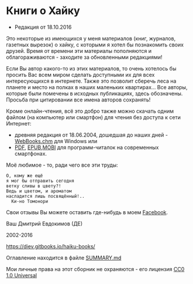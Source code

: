 # Книги о Хайку

* Редакция от 18.10.2016

Это некоторые из имеющихся у меня материалов (книг, журналов, газетных вырезок) о хайку, с которыми я хотел бы познакомить своих друзей. Время от времени эти материалы пополняются и облагораживаются - заходите за обновленными редакциями!

Если Вы автор какого-то из этих материалов, то очень хотелось бы просить Вас всем миром сделать доступными их для всех интересующихся в интернете. Также это позволит сберечь леса на планете и место на полках в наших маленьких квартирах... Все авторы, которые были помечены в исходных публикациях, здесь обозначены. Просьба при цитировании все имена авторов сохранять!

Кроме онлайн-чтения, всё это добро также можно скачать одним файлом (на компьютер или смартфон) для чтения без доступа к сети Интернет:

* древняя редакция от 18.06.2004, дошедшая до наших дней - [WebBooks.chm](https://github.com/diev/Haiku-Books/releases/tag/v1.0) для Windows или
* [PDF](https://www.gitbook.com/download/pdf/book/diev/haiku-books), [EPUB](https://www.gitbook.com/download/epub/book/diev/haiku-books),[MOBI](https://www.gitbook.com/download/mobi/book/diev/haiku-books) для программ-читалок на современных смартфонах.

Моё любимое - то, ради чего все эти труды:

```
О, кому же ещё
я мог бы отправить сегодня
ветку сливы в цвету?!
Ведь и цветом, и ароматом
насладится лишь посвящённый!..
  Ки-но Томонори
```

Свои отзывы Вы можете оставить где-нибудь в моем [Facebook](https://facebook.com/dmitrii.evdokimov).

Ваш Дмитрий Евдокимов (ДЕ)

2002-2016

https://diev.gitbooks.io/haiku-books/

Оглавление находится в файле [SUMMARY.md](SUMMARY.md)

Мои личные права на этот сборник не охраняются - его лицензия [CC0 1.0 Universal](LICENSE)
